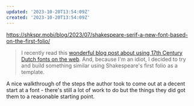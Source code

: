 ```yaml
---
updated: '2023-10-20T13:54:09Z'
created: '2023-10-20T13:54:09Z'
---
```

https://shkspr.mobi/blog/2023/07/shakespeare-serif-a-new-font-based-on-the-first-folio/

> I recently read this [wonderful blog post about using 17th Century Dutch fonts on the web](https://www.linyangchen.com/Typography-Fell-Types-font). And, because I'm an idiot, I decided to try and build something similar using Shakespeare's first folio as a template.

A nice walkthrough of the steps the author took to come out at a decent start at a font - there's still a lot of work to do but the things they did got them to a reasonable starting point.
